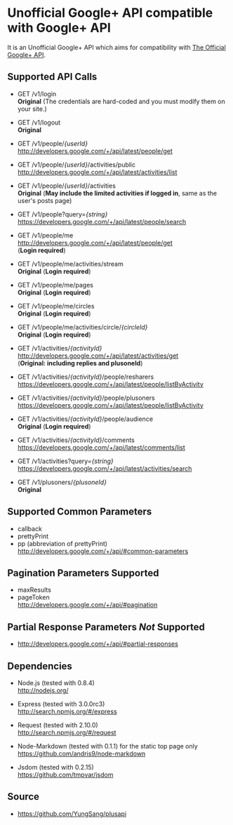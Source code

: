# Unofficial Google+ API compatible with Google+ API

It is an Unofficial Google+ API which aims for compatibility with [The Official Google+ API](http://developers.google.com/+/api/).

## Supported API Calls

* GET /v1/login  
	**Original** (The credentials are hard-coded and you must modify them on your site.)

* GET /v1/logout  
	**Original**

*	GET /v1/people/*{userId}*  
	<http://developers.google.com/+/api/latest/people/get>

*	GET /v1/people/*{userId}*/activities/public  
	<http://developers.google.com/+/api/latest/activities/list>

*	GET /v1/people/*{userId}*/activities  
	**Original** (**May include the limited activities if logged in**, same as the user's posts page)

*	GET /v1/people?query=*{string}*  
	<https://developers.google.com/+/api/latest/people/search>

* GET /v1/people/me  
	<http://developers.google.com/+/api/latest/people/get>  
	(**Login required**)

* GET /v1/people/me/activities/stream  
	**Original** (**Login required**)

* GET /v1/people/me/pages  
	**Original** (**Login required**)

* GET /v1/people/me/circles  
	**Original** (**Login required**)

* GET /v1/people/me/activities/circle/*{circleId}*  
	**Original** (**Login required**)

*	GET /v1/activities/*{activityId}*  
	<http://developers.google.com/+/api/latest/activities/get>  
	(**Original: including replies and plusoneId**)

*	GET /v1/activities/*{activityId}*/people/resharers  
	<https://developers.google.com/+/api/latest/people/listByActivity>

*	GET /v1/activities/*{activityId}*/people/plusoners  
	<https://developers.google.com/+/api/latest/people/listByActivity>

*	GET /v1/activities/*{activityId}*/people/audience  
	**Original** (**Login required**)

*	GET /v1/activities/*{activityId}*/comments  
	<https://developers.google.com/+/api/latest/comments/list>

*	GET /v1/activities?query=*{string}*  
	<https://developers.google.com/+/api/latest/activities/search>

*	GET /v1/plusoners/*{plusoneId}*  
	**Original**

## Supported Common Parameters

* callback
* prettyPrint
* pp (abbreviation of prettyPrint)  
	<http://developers.google.com/+/api/#common-parameters>

## Pagination Parameters Supported

* maxResults
* pageToken  
	<http://developers.google.com/+/api/#pagination>

## Partial Response Parameters *Not* Supported

* <http://developers.google.com/+/api/#partial-responses>

## Dependencies

* Node.js (tested with 0.8.4)  
	<http://nodejs.org/>

* Express (tested with 3.0.0rc3)  
	<http://search.npmjs.org/#/express>

* Request (tested with 2.10.0)  
	<http://search.npmjs.org/#/request>

* Node-Markdown (tested with 0.1.1) for the static top page only  
	<https://github.com/andris9/node-markdown>

* Jsdom (tested with 0.2.15)  
	<https://github.com/tmpvar/jsdom>

## Source

* <https://github.com/YungSang/plusapi>
